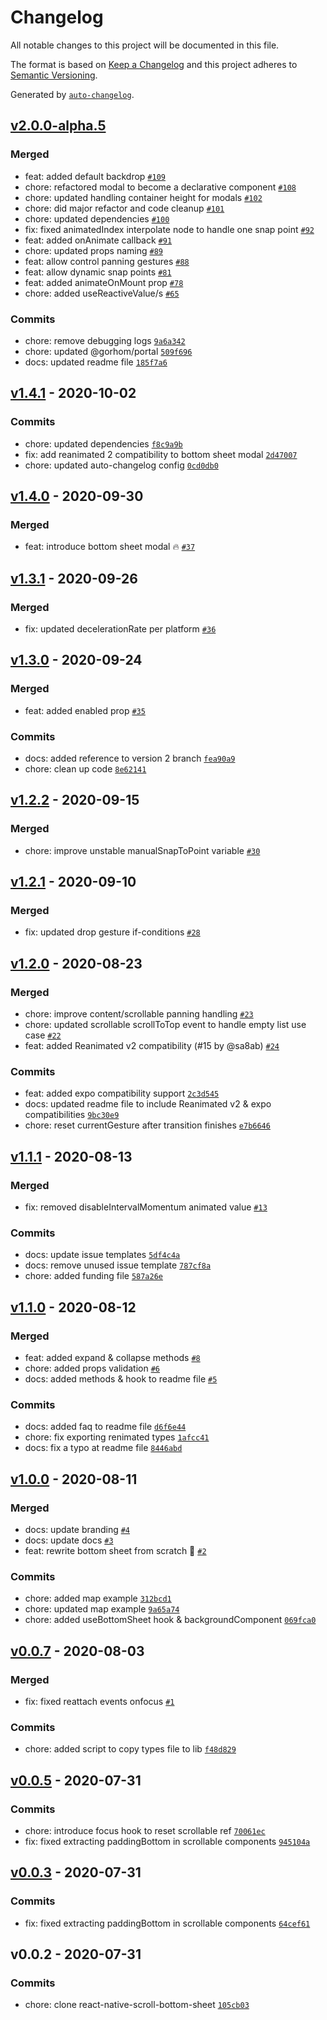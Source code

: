 # Changelog

All notable changes to this project will be documented in this file.

The format is based on [Keep a Changelog](https://keepachangelog.com/en/1.0.0/)
and this project adheres to [Semantic Versioning](https://semver.org/spec/v2.0.0.html).

Generated by [`auto-changelog`](https://github.com/CookPete/auto-changelog).

## [v2.0.0-alpha.5](https://github.com/gorhom/react-native-bottom-sheet/compare/v1.4.1...v2.0.0-alpha.5)

### Merged

- feat: added default backdrop [`#109`](https://github.com/gorhom/react-native-bottom-sheet/pull/109)
- chore: refactored modal to become a declarative component  [`#108`](https://github.com/gorhom/react-native-bottom-sheet/pull/108)
- chore: updated handling container height for modals [`#102`](https://github.com/gorhom/react-native-bottom-sheet/pull/102)
- chore: did major refactor and code cleanup [`#101`](https://github.com/gorhom/react-native-bottom-sheet/pull/101)
- chore: updated dependencies [`#100`](https://github.com/gorhom/react-native-bottom-sheet/pull/100)
- fix: fixed animatedIndex interpolate node to handle one snap point [`#92`](https://github.com/gorhom/react-native-bottom-sheet/pull/92)
- feat: added onAnimate callback [`#91`](https://github.com/gorhom/react-native-bottom-sheet/pull/91)
- chore: updated props naming [`#89`](https://github.com/gorhom/react-native-bottom-sheet/pull/89)
- feat: allow control panning gestures [`#88`](https://github.com/gorhom/react-native-bottom-sheet/pull/88)
- feat: allow dynamic snap points [`#81`](https://github.com/gorhom/react-native-bottom-sheet/pull/81)
- feat: added animateOnMount prop [`#78`](https://github.com/gorhom/react-native-bottom-sheet/pull/78)
- chore: added useReactiveValue/s [`#65`](https://github.com/gorhom/react-native-bottom-sheet/pull/65)

### Commits

- chore: remove debugging logs [`9a6a342`](https://github.com/gorhom/react-native-bottom-sheet/commit/9a6a3420e71d132db6c186f5e926a881b08d9740)
- chore: updated @gorhom/portal [`509f696`](https://github.com/gorhom/react-native-bottom-sheet/commit/509f696e4290514730fea0391da469fa852a2b43)
- docs: updated readme file [`185f7a6`](https://github.com/gorhom/react-native-bottom-sheet/commit/185f7a67a90d04e2ee838941706ee20307541a8d)

## [v1.4.1](https://github.com/gorhom/react-native-bottom-sheet/compare/v1.4.0...v1.4.1) - 2020-10-02

### Commits

- chore: updated dependencies [`f8c9a9b`](https://github.com/gorhom/react-native-bottom-sheet/commit/f8c9a9b389bb21c18efa593c885337c92dff3810)
- fix: add reanimated 2 compatibility to bottom sheet modal [`2d47007`](https://github.com/gorhom/react-native-bottom-sheet/commit/2d47007df64ecd0c83035136b5b882eff6d53619)
- chore: updated auto-changelog config [`0cd0db0`](https://github.com/gorhom/react-native-bottom-sheet/commit/0cd0db094e224e945e7e7b6551f8eb806cff63da)

## [v1.4.0](https://github.com/gorhom/react-native-bottom-sheet/compare/v1.3.1...v1.4.0) - 2020-09-30

### Merged

- feat: introduce bottom sheet modal 🔥 [`#37`](https://github.com/gorhom/react-native-bottom-sheet/pull/37)

## [v1.3.1](https://github.com/gorhom/react-native-bottom-sheet/compare/v1.3.0...v1.3.1) - 2020-09-26

### Merged

- fix: updated decelerationRate per platform [`#36`](https://github.com/gorhom/react-native-bottom-sheet/pull/36)

## [v1.3.0](https://github.com/gorhom/react-native-bottom-sheet/compare/v1.2.2...v1.3.0) - 2020-09-24

### Merged

- feat: added enabled prop [`#35`](https://github.com/gorhom/react-native-bottom-sheet/pull/35)

### Commits

- docs: added reference to version 2 branch [`fea90a9`](https://github.com/gorhom/react-native-bottom-sheet/commit/fea90a977626e6afc9447c6b68d2f9926c1f239d)
- chore: clean up code [`8e62141`](https://github.com/gorhom/react-native-bottom-sheet/commit/8e62141fdb96a2b3e2532d16911f6e6e6cc3ccc3)

## [v1.2.2](https://github.com/gorhom/react-native-bottom-sheet/compare/v1.2.1...v1.2.2) - 2020-09-15

### Merged

- chore: improve unstable manualSnapToPoint variable [`#30`](https://github.com/gorhom/react-native-bottom-sheet/pull/30)

## [v1.2.1](https://github.com/gorhom/react-native-bottom-sheet/compare/v1.2.0...v1.2.1) - 2020-09-10

### Merged

- fix: updated drop gesture if-conditions [`#28`](https://github.com/gorhom/react-native-bottom-sheet/pull/28)

## [v1.2.0](https://github.com/gorhom/react-native-bottom-sheet/compare/v1.1.1...v1.2.0) - 2020-08-23

### Merged

- chore: improve content/scrollable panning handling [`#23`](https://github.com/gorhom/react-native-bottom-sheet/pull/23)
- chore: updated scrollable scrollToTop event to handle empty list use case [`#22`](https://github.com/gorhom/react-native-bottom-sheet/pull/22)
- feat: added Reanimated v2 compatibility (#15 by @sa8ab) [`#24`](https://github.com/gorhom/react-native-bottom-sheet/pull/24)

### Commits

- feat: added expo compatibility support [`2c3d545`](https://github.com/gorhom/react-native-bottom-sheet/commit/2c3d545a10e6125fb66829a6784069b1b62f6798)
- docs: updated readme file to include Reanimated v2 & expo compatibilities [`9bc30e9`](https://github.com/gorhom/react-native-bottom-sheet/commit/9bc30e96ef1cec80703e0e98b58602bdc185f7ff)
- chore: reset currentGesture after transition finishes [`e7b6646`](https://github.com/gorhom/react-native-bottom-sheet/commit/e7b6646b50f5ed00b62388723e6d965006ecfc4a)

## [v1.1.1](https://github.com/gorhom/react-native-bottom-sheet/compare/v1.1.0...v1.1.1) - 2020-08-13

### Merged

- fix: removed disableIntervalMomentum animated value [`#13`](https://github.com/gorhom/react-native-bottom-sheet/pull/13)

### Commits

- docs: update issue templates [`5df4c4a`](https://github.com/gorhom/react-native-bottom-sheet/commit/5df4c4a4a6e02b91bcd7502f8180c27380849b66)
- docs: remove unused issue template [`787cf8a`](https://github.com/gorhom/react-native-bottom-sheet/commit/787cf8ac8b6fa547308ba375fb1cf495b2a98fee)
- chore: added funding file [`587a26e`](https://github.com/gorhom/react-native-bottom-sheet/commit/587a26e14145dea06d4515c36e1ed0fcccfdeb08)

## [v1.1.0](https://github.com/gorhom/react-native-bottom-sheet/compare/v1.0.0...v1.1.0) - 2020-08-12

### Merged

- feat: added expand & collapse methods [`#8`](https://github.com/gorhom/react-native-bottom-sheet/pull/8)
- chore: added props validation [`#6`](https://github.com/gorhom/react-native-bottom-sheet/pull/6)
- docs: added methods & hook to readme file [`#5`](https://github.com/gorhom/react-native-bottom-sheet/pull/5)

### Commits

- docs: added faq to readme file [`d6f6e44`](https://github.com/gorhom/react-native-bottom-sheet/commit/d6f6e443638bb778f705fd7437c36e1c5cb1cd57)
- chore: fix exporting renimated types [`1afcc41`](https://github.com/gorhom/react-native-bottom-sheet/commit/1afcc41782965278cc7436131ae91019d8f40193)
- docs: fix a typo at readme file [`8446abd`](https://github.com/gorhom/react-native-bottom-sheet/commit/8446abd841b690acd4c277fc5ebf10c52bd67f25)

## [v1.0.0](https://github.com/gorhom/react-native-bottom-sheet/compare/v0.0.7...v1.0.0) - 2020-08-11

### Merged

- docs: update branding [`#4`](https://github.com/gorhom/react-native-bottom-sheet/pull/4)
- docs: update docs [`#3`](https://github.com/gorhom/react-native-bottom-sheet/pull/3)
- feat: rewrite bottom sheet from scratch 🎉 [`#2`](https://github.com/gorhom/react-native-bottom-sheet/pull/2)

### Commits

- chore: added map example [`312bcd1`](https://github.com/gorhom/react-native-bottom-sheet/commit/312bcd10efc8674955f9ce1ba8974fb4bd40f43b)
- chore: updated map example [`9a65a74`](https://github.com/gorhom/react-native-bottom-sheet/commit/9a65a7435b97c754c37049c2812c289b1e6453e6)
- chore: added useBottomSheet hook & backgroundComponent [`069fca0`](https://github.com/gorhom/react-native-bottom-sheet/commit/069fca0473f4f801a71c71c5026a56dda587769a)

## [v0.0.7](https://github.com/gorhom/react-native-bottom-sheet/compare/v0.0.5...v0.0.7) - 2020-08-03

### Merged

- fix: fixed reattach events onfocus [`#1`](https://github.com/gorhom/react-native-bottom-sheet/pull/1)

### Commits

- chore: added script to copy types file to lib [`f48d829`](https://github.com/gorhom/react-native-bottom-sheet/commit/f48d8293d74bba97c4cf596b8f48819c2ae25a00)

## [v0.0.5](https://github.com/gorhom/react-native-bottom-sheet/compare/v0.0.3...v0.0.5) - 2020-07-31

### Commits

- chore: introduce focus hook to reset scrollable ref [`70061ec`](https://github.com/gorhom/react-native-bottom-sheet/commit/70061ec8fb57f41d54b7b9733e2fbc36b8a0f6d8)
- fix: fixed extracting paddingBottom in scrollable components [`945104a`](https://github.com/gorhom/react-native-bottom-sheet/commit/945104ab532eb3cf63ea16cec348f3ef2ad6c584)

## [v0.0.3](https://github.com/gorhom/react-native-bottom-sheet/compare/v0.0.2...v0.0.3) - 2020-07-31

### Commits

- fix: fixed extracting paddingBottom in scrollable components [`64cef61`](https://github.com/gorhom/react-native-bottom-sheet/commit/64cef618cd654486174cc6a8179a76c80ef5d497)

## v0.0.2 - 2020-07-31

### Commits

- chore: clone react-native-scroll-bottom-sheet [`105cb03`](https://github.com/gorhom/react-native-bottom-sheet/commit/105cb0334e317d5c4919e77816ee03fb20069eeb)

